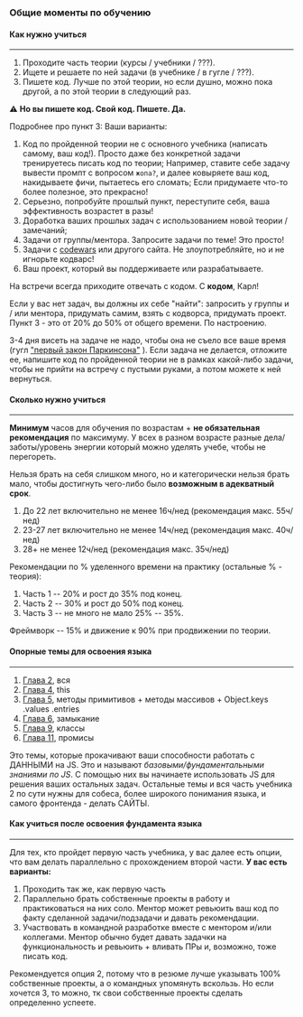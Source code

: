 ### Общие моменты по обучению

#### Как нужно учиться
---
1. Проходите часть теории (курсы / учебники / ???).
2. Ищете и решаете по ней задачи (в учебнике / в гугле / ???).
3. Пишете код. Лучше по этой теории, но если душно, можно пока другой, а по этой теории в следующий раз.

⚠️ **Но вы пишете код. Свой код. Пишете. Да.**

Подробнее про пункт 3:
Ваши варианты:

1. Код по пройденной теории не с основного учебника (написать самому, ваш код!).
Просто даже без конкретной задачи тренируетесь писать код по теории;
Например, ставите себе задачу вывести промпт с вопросом `жопа?`, и далее ковыряете ваш код, накидываете фичи, пытаетесь его сломать;
Если придумаете что-то более полезное, это прекрасно!
2. Серьезно, попробуйте прошлый пункт, переступите себя, ваша эффективность возрастет в разы!
3. Доработка ваших прошлых задач с использованием новой теории / замечаний;
4. Задачи от группы/ментора. Запросите задачи по теме! Это просто!
5. Задачи с [codewars](https://www.codewars.com) или другого сайта. Не злоупотребляйте, но и не игнорьте кодварс!
6. Ваш проект, который вы поддерживаете или разрабатываете.

На встречи всегда приходите отвечать с кодом. С **кодом**, Карл!

Если у вас нет задач, вы должны их себе "найти": запросить у группы и / или ментора, придумать самим, взять с кодворса, придумать проект.
Пункт 3 - это от 20% до 50% от общего времени. По настроению.

3-4 дня висеть на задаче не надо, чтобы она не съело все ваше время (гугл ["первый закон Паркинсона"](https://ru.wikipedia.org/wiki/%D0%97%D0%B0%D0%BA%D0%BE%D0%BD%D1%8B_%D0%9F%D0%B0%D1%80%D0%BA%D0%B8%D0%BD%D1%81%D0%BE%D0%BD%D0%B0#%D0%9F%D0%B5%D1%80%D0%B2%D1%8B%D0%B9_%D0%B7%D0%B0%D0%BA%D0%BE%D0%BD_%D0%9F%D0%B0%D1%80%D0%BA%D0%B8%D0%BD%D1%81%D0%BE%D0%BD%D0%B0) ). Если задача не делается, отложите ее, напишите код по пройденной теории не в рамках какой-либо задачи, чтобы не прийти на встречу с пустыми руками, а потом можете к ней вернуться.

#### Сколько нужно учиться
---
**Минимум** часов для обучения по возрастам + **не обязательная рекомендация** по максимуму. У всех в разном возрасте разные дела/заботы/уровень энергии который можно уделять учебе, чтобы не перегореть.

Нельзя брать на себя слишком много, но и категорически нельзя брать мало, чтобы достигнуть чего-либо было **возможным в адекватный срок**.

1. До 22 лет включительно не менее 16ч/нед (рекомендация макс. 55ч/нед)
2. 23-27 лет включительно не менее 14ч/нед (рекомендация макс. 40ч/нед)
3. 28+ не менее 12ч/нед (рекомендация макс. 35ч/нед)

Рекомендации по % уделенного времени на практику (остальные % - теория):

1. Часть 1 -- 20% и рост до 35% под конец.
2. Часть 2 -- 30% и рост до 50% под конец.
3. Часть 3 -- не много не мало 25% -- 35%.

Фреймворк -- 15% и движение к 90% при продвижении по теории.

#### Опорные темы для освоения языка
---
1. [Глава 2](https://learn.javascript.ru/first-steps), вся
2. [Глава 4](https://learn.javascript.ru/object-basics), this
3. [Глава 5](https://learn.javascript.ru/data-types), методы примитивов + методы массивов + Object.keys .values .entries
4. [Глава 6](https://learn.javascript.ru/advanced-functions), замыкание
5. [Глава 9](https://learn.javascript.ru/classes), классы
6. [Глава 11](https://learn.javascript.ru/async), промисы

Это темы, которые прокачивают ваши способности работать с ДАННЫМИ на JS.
Это и называют *базовыми/фундаментальными знаниями по JS*. С помощью них вы начинаете использовать JS для решения ваших остальных задач.
Остальные темы и вся часть учебника 2 по сути нужны для собеса, более широкого понимания языка, и самого фронтенда - делать САЙТЫ.

#### Как учиться после освоения фундамента языка
---
Для тех, кто пройдет первую часть учебника, у вас далее есть опции, что вам делать параллельно с прохождением второй части. **У вас есть варианты:**

1. Проходить так же, как первую часть
2. Параллельно брать собственные проекты в работу и практиковаться на них соло. Ментор может ревьюить ваш код по факту сделанной задачи/подзадачи и давать рекомендации.
3. Участвовать в командной разработке вместе с ментором и/или коллегами. Ментор обычно будет давать задачки на функциональность и ревьюить + вливать ПРы и, возможно, тоже писать код.

Рекомендуется опция 2, потому что в резюме лучше указывать 100% собственные проекты, а о командных упомянуть вскользь. Но если хочется 3, то можно, тк свои собственные проекты сделать определенно успеете.
